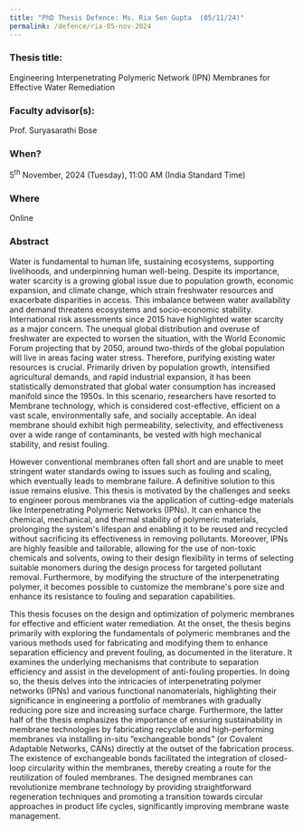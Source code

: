 ```yaml
---
title: "PhD Thesis Defence: Ms. Ria Sen Gupta  (05/11/24)"
permalink: /defence/ria-05-nov-2024
---
```

### Thesis title:
Engineering Interpenetrating Polymeric Network (IPN) Membranes for Effective Water Remediation

### Faculty advisor(s):
Prof. Suryasarathi Bose

### When?
5<sup>th</sup> November, 2024 (Tuesday), 11:00 AM (India Standard Time)

### Where
Online

### Abstract
Water is fundamental to human life, sustaining ecosystems, supporting livelihoods, and underpinning human well-being. Despite its importance, water scarcity is a growing global issue due to population growth, economic expansion, and climate change, which strain freshwater resources and exacerbate disparities in access. This imbalance between water availability and demand threatens ecosystems and socio-economic stability. International risk assessments since 2015 have highlighted water scarcity as a major concern. The unequal global distribution and overuse of freshwater are expected to worsen the situation, with the World Economic Forum projecting that by 2050, around two-thirds of the global population will live in areas facing water stress. Therefore, purifying existing water resources is crucial. Primarily driven by population growth, intensified agricultural demands, and rapid industrial expansion, it has been statistically demonstrated that global water consumption has increased manifold since the 1950s. In this scenario, researchers have resorted to Membrane technology, which is considered cost-effective, efficient on a vast scale, environmentally safe, and socially acceptable. An ideal membrane should exhibit high permeability, selectivity, and effectiveness over a wide range of contaminants, be vested with high mechanical stability, and resist fouling.
 
 However conventional membranes often fall short and are unable to meet stringent water standards owing to issues such as fouling and scaling, which eventually leads to membrane failure. A definitive solution to this issue remains elusive. This thesis is motivated by the challenges and seeks to engineer porous membranes via the application of cutting-edge materials like Interpenetrating Polymeric Networks (IPNs).  It can enhance the chemical, mechanical, and thermal stability of polymeric materials, prolonging the system's lifespan and enabling it to be reused and recycled without sacrificing its effectiveness in removing pollutants. Moreover, IPNs are highly feasible and tailorable, allowing for the use of non-toxic chemicals and solvents, owing to their design flexibility in terms of selecting suitable monomers during the design process for targeted pollutant removal. Furthermore, by modifying the structure of the interpenetrating polymer, it becomes possible to customize the membrane's pore size and enhance its resistance to fouling and separation capabilities.
 
 This thesis focuses on the design and optimization of polymeric membranes for effective and efficient water remediation. At the onset, the thesis begins primarily with exploring the fundamentals of polymeric membranes and the various methods used for fabricating and modifying them to enhance separation efficiency and prevent fouling, as documented  in the literature. It examines the underlying mechanisms that contribute to separation efficiency and assist in the development of anti-fouling properties. In doing so, the thesis delves into the intricacies of interpenetrating polymer networks (IPNs) and various functional nanomaterials, highlighting their significance in engineering a portfolio of membranes with gradually reducing pore size and increasing surface charge. Furthermore, the latter half of the thesis emphasizes the importance of ensuring sustainability in membrane technologies by fabricating recyclable and high-performing membranes via installing in-situ “exchangeable bonds” (or Covalent Adaptable Networks, CANs) directly at the outset of the fabrication process. The existence of exchangeable bonds facilitated the integration of closed-loop circularity within the membranes, thereby creating a route for the reutilization of fouled membranes. The designed membranes can revolutionize membrane technology by providing straightforward regeneration techniques and promoting a transition towards circular approaches in product life cycles, significantly improving membrane waste management.
